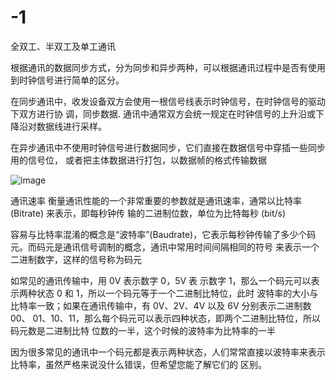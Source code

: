 # -1

全双工、半双工及单工通讯

根据通讯的数据同步方式，分为同步和异步两种，可以根据通讯过程中是否有使用到时钟信号进行简单的区分。

在同步通讯中，收发设备双方会使用一根信号线表示时钟信号，在时钟信号的驱动下双方进行协
调，同步数据.
通讯中通常双方会统一规定在时钟信号的上升沿或下降沿对数据线进行采样。

在异步通讯中不使用时钟信号进行数据同步，它们直接在数据信号中穿插一些同步用的信号位，
或者把主体数据进行打包，以数据帧的格式传输数据

![image](https://github.com/user-attachments/assets/62eefaba-5c8a-45c1-8090-95b23d14b873)


通讯速率
衡量通讯性能的一个非常重要的参数就是通讯速率，通常以比特率 (Bitrate) 来表示，即每秒钟传
输的二进制位数，单位为比特每秒 (bit/s)

容易与比特率混淆的概念是“波特率”(Baudrate)，它表示每秒钟传输了多少个码元。而码元是通讯信号调制的概念，通讯中常用时间间隔相同的符号
来表示一个二进制数字，这样的信号称为码元

如常见的通讯传输中，用 0V 表示数字 0，5V 表
示数字 1，那么一个码元可以表示两种状态 0 和 1，所以一个码元等于一个二进制比特位，此时
波特率的大小与比特率一致；如果在通讯传输中，有 0V、2V、4V 以及 6V 分别表示二进制数 00、
01、10、11，那么每个码元可以表示四种状态，即两个二进制比特位，所以码元数是二进制比特
位数的一半，这个时候的波特率为比特率的一半

因为很多常见的通讯中一个码元都是表示两种状态，人们常常直接以波特率来表示比特率，虽然严格来说没什么错误，但希望您能了解它们的
区别。








